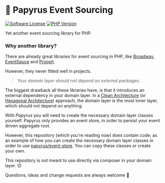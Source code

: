 # 📜 Papyrus Event Sourcing
[![Software License](https://img.shields.io/badge/license-MIT-brightgreen.svg?style=flat)](LICENSE)
[![PHP Version](https://img.shields.io/badge/php-%5E8.1-8892BF.svg?style=flat)](http://www.php.net)

Yet another event sourcing library for PHP.

### Why another library?
There are already great libraries for event sourcing in PHP,
like [Broadway](https://github.com/broadway/broadway), [EventSauce](https://github.com/EventSaucePHP/EventSauce) and [Prooph](https://github.com/prooph/event-sourcing).

However, they never fitted well in projects. 

> _Your domain layer should not depend on external packages._

The biggest drawback all these libraries have, is that it introduces an external dependency in your domain layer.
In a [Clean Architecture](https://blog.cleancoder.com/uncle-bob/2012/08/13/the-clean-architecture.html) (or [Hexagonal Architecture](https://alistair.cockburn.us/hexagonal-architecture/)) approach,
the domain layer is the most inner layer, which should not depend on anything.

With _Papyrus_ you will need to create the necessary domain layer classes yourself.
Papyrus only provides an event store, in order to persist your event driven aggregate root.

However, this repository (which you're reading now) does contain code;
as an example of how you can create the necessary domain layer classes
in order to use [papyrus/event-store](https://github.com/papyrusphp/event-store).
You can copy these classes or create your own. 

This repository is not meant to use directly via composer in your domain layer. 🙃

Questions, ideas and change requests are always welcome 🤗

